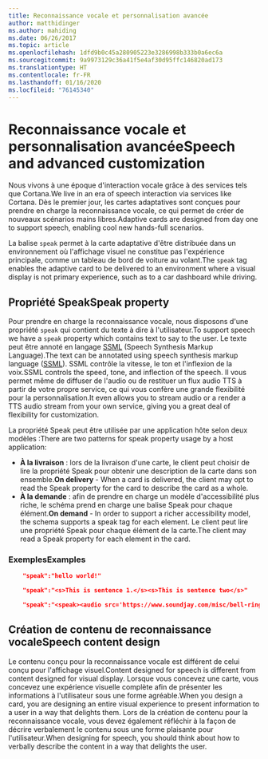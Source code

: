 ```yaml
---
title: Reconnaissance vocale et personnalisation avancée
author: matthidinger
ms.author: mahiding
ms.date: 06/26/2017
ms.topic: article
ms.openlocfilehash: 1dfd9b0c45a280905223e3286998b333b0a6ec6a
ms.sourcegitcommit: 9a9973129c36a41f5e4af30d95ffc146820ad173
ms.translationtype: HT
ms.contentlocale: fr-FR
ms.lasthandoff: 01/16/2020
ms.locfileid: "76145340"
---
```

# <a name="speech-and-advanced-customization"></a><span data-ttu-id="8aa20-102">Reconnaissance vocale et personnalisation avancée</span><span class="sxs-lookup"><span data-stu-id="8aa20-102">Speech and advanced customization</span></span>
<span data-ttu-id="8aa20-103">Nous vivons à une époque d'interaction vocale grâce à des services tels que Cortana.</span><span class="sxs-lookup"><span data-stu-id="8aa20-103">We live in an era of speech interaction via services like Cortana.</span></span>  <span data-ttu-id="8aa20-104">Dès le premier jour, les cartes adaptatives sont conçues pour prendre en charge la reconnaissance vocale, ce qui permet de créer de nouveaux scénarios mains libres.</span><span class="sxs-lookup"><span data-stu-id="8aa20-104">Adaptive cards are designed from day one to support speech, enabling cool new hands-full scenarios.</span></span>

<span data-ttu-id="8aa20-105">La balise `speak` permet à la carte adaptative d'être distribuée dans un environnement où l'affichage visuel ne constitue pas l'expérience principale, comme un tableau de bord de voiture au volant.</span><span class="sxs-lookup"><span data-stu-id="8aa20-105">The `speak` tag enables the adaptive card to be delivered to an environment where a visual display is not primary experience, such as to a car dashboard while driving.</span></span> 

## <a name="speak-property"></a><span data-ttu-id="8aa20-106">Propriété Speak</span><span class="sxs-lookup"><span data-stu-id="8aa20-106">Speak property</span></span>
<span data-ttu-id="8aa20-107">Pour prendre en charge la reconnaissance vocale, nous disposons d'une propriété `speak` qui contient du texte à dire à l'utilisateur.</span><span class="sxs-lookup"><span data-stu-id="8aa20-107">To support speech we have a `speak` property which contains text to say to the user.</span></span> <span data-ttu-id="8aa20-108">Le texte peut être annoté en langage [SSML](https://msdn.microsoft.com/library/office/hh361578) (Speech Synthesis Markup Language).</span><span class="sxs-lookup"><span data-stu-id="8aa20-108">The text can be annotated using speech synthesis markup language ([SSML](https://msdn.microsoft.com/library/office/hh361578)).</span></span> <span data-ttu-id="8aa20-109">SSML contrôle la vitesse, le ton et l'inflexion de la voix.</span><span class="sxs-lookup"><span data-stu-id="8aa20-109">SSML controls the speed, tone, and inflection of the speech.</span></span>  <span data-ttu-id="8aa20-110">Il vous permet même de diffuser de l'audio ou de restituer un flux audio TTS à partir de votre propre service, ce qui vous confère une grande flexibilité pour la personnalisation.</span><span class="sxs-lookup"><span data-stu-id="8aa20-110">It even allows you to stream audio or a render a TTS audio stream from your own service, giving you a great deal of flexibility for customization.</span></span>

<span data-ttu-id="8aa20-111">La propriété Speak peut être utilisée par une application hôte selon deux modèles :</span><span class="sxs-lookup"><span data-stu-id="8aa20-111">There are two patterns for speak property usage by a host application:</span></span>

* <span data-ttu-id="8aa20-112">**À la livraison** : lors de la livraison d'une carte, le client peut choisir de lire la propriété Speak pour obtenir une description de la carte dans son ensemble.</span><span class="sxs-lookup"><span data-stu-id="8aa20-112">**On delivery** - When a card is delivered, the client may opt to read the Speak property for the card to describe the card as a whole.</span></span>
* <span data-ttu-id="8aa20-113">**À la demande** : afin de prendre en charge un modèle d'accessibilité plus riche, le schéma prend en charge une balise Speak pour chaque élément.</span><span class="sxs-lookup"><span data-stu-id="8aa20-113">**On demand** - In order to support a richer accessibility model, the schema supports a speak tag for each element.</span></span> <span data-ttu-id="8aa20-114">Le client peut lire une propriété Speak pour chaque élément de la carte.</span><span class="sxs-lookup"><span data-stu-id="8aa20-114">The client may read a Speak property  for each element in the card.</span></span>

### <a name="examples"></a><span data-ttu-id="8aa20-115">Exemples</span><span class="sxs-lookup"><span data-stu-id="8aa20-115">Examples</span></span>

```json
    "speak":"hello world!"

    "speak":"<s>This is sentence 1.</s><s>This is sentence two</s>"

    "speak":"<speak><audio src='https://www.soundjay.com/misc/bell-ringing-04.mp3'/><s>Time to wake up!</s></speak>"
```

## <a name="speech-content-design"></a><span data-ttu-id="8aa20-116">Création de contenu de reconnaissance vocale</span><span class="sxs-lookup"><span data-stu-id="8aa20-116">Speech content design</span></span>

<span data-ttu-id="8aa20-117">Le contenu conçu pour la reconnaissance vocale est différent de celui conçu pour l'affichage visuel.</span><span class="sxs-lookup"><span data-stu-id="8aa20-117">Content designed for speech is different from content designed for visual display.</span></span> <span data-ttu-id="8aa20-118">Lorsque vous concevez une carte, vous concevez une expérience visuelle complète afin de présenter les informations à l'utilisateur sous une forme agréable.</span><span class="sxs-lookup"><span data-stu-id="8aa20-118">When you design a card, you are designing an entire visual experience to present information to a user in a way that delights them.</span></span> <span data-ttu-id="8aa20-119">Lors de la création de contenu pour la reconnaissance vocale, vous devez également réfléchir à la façon de décrire verbalement le contenu sous une forme plaisante pour l'utilisateur.</span><span class="sxs-lookup"><span data-stu-id="8aa20-119">When designing for speech, you should think about how to verbally describe the content in a way that delights the user.</span></span>  
